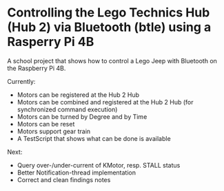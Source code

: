 # Controlling the Lego Technics Hub (Hub 2) via Bluetooth (btle) using a Rasperry Pi 4B
A school project that shows how to control a Lego Jeep with Bluetooth on the Raspberry Pi 4B.

Currently:
  - Motors can be registered at the Hub 2 Hub
  - Motors can be combined and registered at the Hub 2 Hub (for synchronized command execution)
  - Motors can be turned by Degree and by Time
  - Motors can be reset
  - Motors support gear train
  - A TestScript that shows what can be done is available
  
Next:
  - Query over-/under-current of KMotor, resp. STALL status
  - Better Notification-thread implementation
  - Correct and clean findings notes
